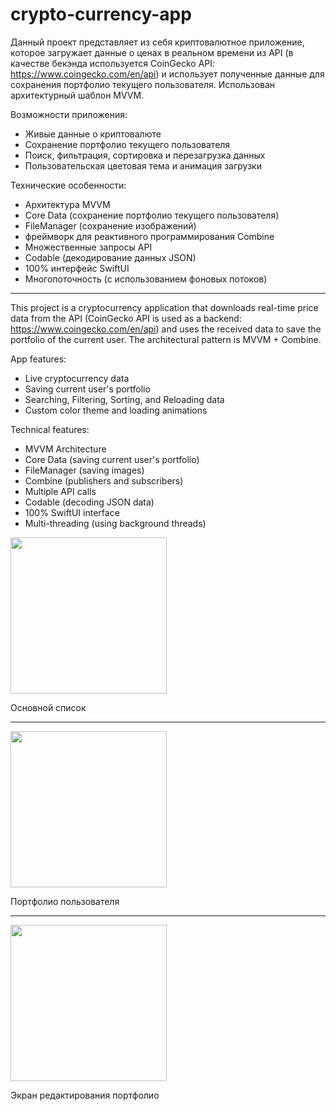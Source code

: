 # crypto-currency-app

Данный проект представляет из себя криптовалютное приложение, которое загружает данные о ценах в реальном времени из API (в качестве бекэнда используется CoinGecko API: https://www.coingecko.com/en/api)
и использует полученные данные для сохранения портфолио текущего пользователя. Использован архитектурный шаблон MVVM.

Возможности приложения:
- Живые данные о криптовалюте
- Сохранение портфолио текущего пользователя
- Поиск, фильтрация, сортировка и перезагрузка данных
- Пользовательская цветовая тема и анимация загрузки


Технические особенности:
- Архитектура MVVM
- Core Data (сохранение портфолио текущего пользователя)
- FileManager (сохранение изображений)
- фреймворк для реактивного программирования Combine
- Множественные запросы API
- Codable (декодирование данных JSON)
- 100% интерфейс SwiftUI
- Многопоточность (с использованием фоновых потоков)

______________________________


This project is a cryptocurrency application that downloads real-time price data from the API (CoinGecko API is used as a backend: https://www.coingecko.com/en/api)
and uses the received data to save the portfolio of the current user. The architectural pattern is MVVM + Combine.

App features:
- Live cryptocurrency data
- Saving current user's portfolio
- Searching, Filtering, Sorting, and Reloading data
- Custom color theme and loading animations

Technical features:
- MVVM Architecture
- Core Data (saving current user's portfolio)
- FileManager (saving images)
- Combine (publishers and subscribers)
- Multiple API calls
- Codable (decoding JSON data)
- 100% SwiftUI interface
- Multi-threading (using background threads)


<img src="https://github.com/MikhailUstyantsev/crypto-currency-app/assets/99423990/26a89e69-58a1-41e4-b050-e1383df27cb5" width="250">

Основной список

_____________________

<img src="https://github.com/MikhailUstyantsev/crypto-currency-app/assets/99423990/05766571-c23c-4647-8b62-a2cff32348af" width="250">

Портфолио пользователя

_____________________


<img src="https://github.com/MikhailUstyantsev/crypto-currency-app/assets/99423990/6daefb85-6899-4778-9543-9d7e71c044ca" width="250">

Экран редактирования портфолио





